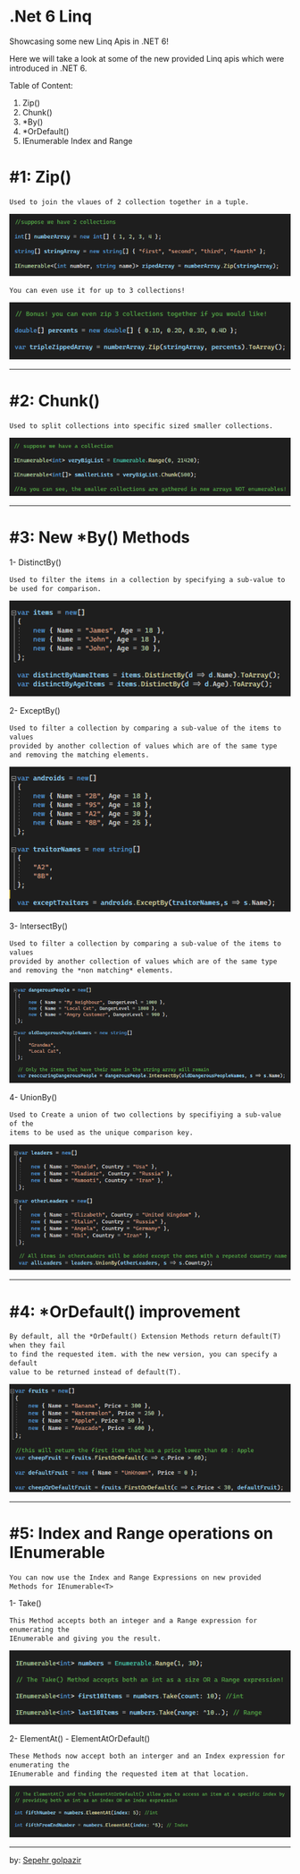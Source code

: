 # .Net 6 Linq
Showcasing some new Linq Apis in .NET 6!

Here we will take a look at some of the new provided Linq apis which were introduced in .NET 6.

Table of Content:
1) Zip()
2) Chunk()
3) \*By()
4) \*OrDefault()
5) IEnumerable Index and Range

# #1: Zip()

	Used to join the vlaues of 2 collection together in a tuple.

<img src="./content/1.png" />

	You can even use it for up to 3 collections!
	
<img src="./content/1-5.png" />

<hr />

# #2: Chunk()

	Used to split collections into specific sized smaller collections.
	
<img src="./content/2.png" />

<hr />

# #3: New *By() Methods

1- DistinctBy()

	Used to filter the items in a collection by specifying a sub-value to be used for comparison.
	
<img src="./content/3-1.png" />

2- ExceptBy()

	Used to filter a collection by comparing a sub-value of the items to values
	provided by another collection of values which are of the same type
	and removing the matching elements.
	
<img src="./content/3-2.png" />

3- IntersectBy()

	Used to filter a collection by comparing a sub-value of the items to values
	provided by another collection of values which are of the same type
	and removing the *non matching* elements.

<img src="./content/3-3.png" />

4- UnionBy()

	Used to Create a union of two collections by specifiying a sub-value of the 
	items to be used as the unique comparison key.
	
<img src="./content/3-4.png" />

<hr />

# #4: *OrDefault() improvement

	By default, all the *OrDefault() Extension Methods return default(T) when they fail
	to find the requested item. with the new version, you can specify a default
	value to be returned instead of default(T).
	
<img src="./content/4.png" />

<hr />

# #5: Index and Range operations on IEnumerable

	You can now use the Index and Range Expressions on new provided Methods for IEnumerable<T>

1- Take()

	This Method accepts both an integer and a Range expression for enumerating the 
	IEnumerable and giving you the result.

<img src="./content/5-1.png" />
		
2- ElementAt() - ElementAtOrDefault()

	These Methods now accept both an interger and an Index expression for enumerating the
	IEnumerable and finding the requested item at that location.
	
<img src="./content/5-2.png" />

<hr />

by:
[Sepehr golpazir](https://www.linkedin.com/in/sepehr-golpazir-161559197/)
